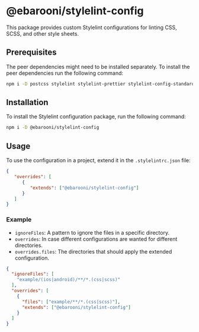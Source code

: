 # @ebarooni/stylelint-config

This package provides custom Stylelint configurations for linting CSS, SCSS, and other style sheets.

## Prerequisites

The peer dependencies might need to be installed separately. To install the peer dependencies run the following command:

```bash
npm i -D postcss stylelint stylelint-prettier stylelint-config-standard-scss
```

## Installation

To install the Stylelint configuration package, run the following command:

```bash
npm i -D @ebarooni/stylelint-config
```

## Usage

To use the configuration in a project, extend it in the `.stylelintrc.json` file:

```json
{
   "overrides": [
      {
         "extends": ["@ebarooni/stylelint-config"]
      }
   ]
}
```

### Example

- `ignoreFiles`: A pattern to ignore the files in a specific directory.
- `overrides`: In case different configurations are wanted for different directories.
- `overrides.files`: The directories that should apply the extended configuration.

```json
{
  "ignoreFiles": [
    "example/(ios|android)/**/*.(css|scss)"
  ],
  "overrides": [
    {
      "files": ["example/**/*.(css|scss)"],
      "extends": ["@ebarooni/stylelint-config"]
    }
  ]
}
```
